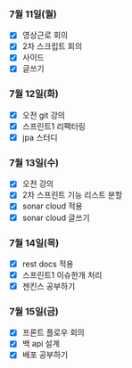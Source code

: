 ### 7월 11일(월)
- [x] 영상근로 회의
- [x] 2차 스크립트 회의
- [x] 사이드
- [x] 글쓰기

### 7월 12일(화)
- [x] 오전 git 강의
- [x] 스프린트1 리팩터링
- [x] jpa 스터디

### 7월 13일(수)
- [x] 오전 강의
- [x] 2차 스프린트 기능 리스트 분할
- [x] sonar cloud 적용
- [x] sonar cloud 글쓰기

### 7월 14일(목)
- [x] rest docs 적용
- [x] 스프린트1 이슈한개 처리
- [x] 젠킨스 공부하기

### 7월 15일(금)
- [x] 프론트 플로우 회의
- [x] 백 api 설계
- [x] 배포 공부하기
